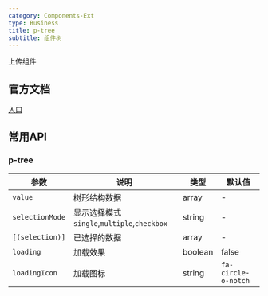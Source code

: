```yaml
---
category: Components-Ext
type: Business
title: p-tree
subtitle: 组件树
---
```


上传组件

## 官方文档
[入口](https://www.primefaces.org/primeng/#/tree)
## 常用API

### p-tree

| 参数 | 说明 | 类型 | 默认值 |
| --- | --- | --- | --- |
| `value` | 树形结构数据 | array | - |
| `selectionMode` | 显示选择模式 `single`,`multiple`,`checkbox` | string | - |
| `[(selection)]` | 已选择的数据 | array | - |
| `loading` | 加载效果 | boolean | false |
| `loadingIcon` | 加载图标 | string | `fa-circle-o-notch` |
